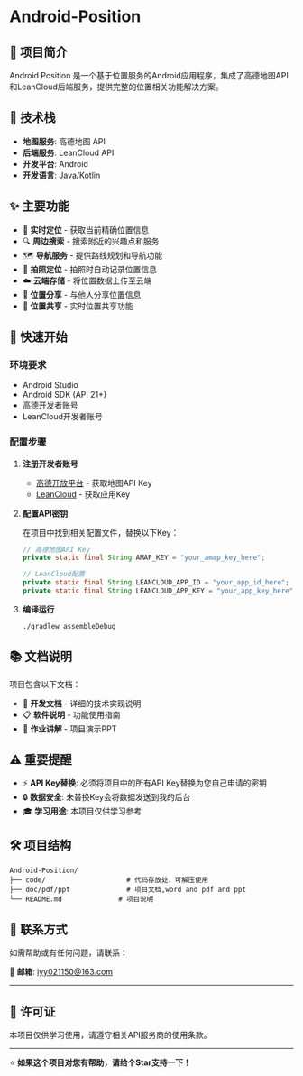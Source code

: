 # Android-Position

## 📱 项目简介

Android Position 是一个基于位置服务的Android应用程序，集成了高德地图API和LeanCloud后端服务，提供完整的位置相关功能解决方案。

## 🔧 技术栈

- **地图服务**: 高德地图 API
- **后端服务**: LeanCloud API
- **开发平台**: Android
- **开发语言**: Java/Kotlin

## ✨ 主要功能

- 🎯 **实时定位** - 获取当前精确位置信息
- 🔍 **周边搜索** - 搜索附近的兴趣点和服务
- 🗺️ **导航服务** - 提供路线规划和导航功能
- 📸 **拍照定位** - 拍照时自动记录位置信息
- ☁️ **云端存储** - 将位置数据上传至云端
- 📍 **位置分享** - 与他人分享位置信息
- 🤝 **位置共享** - 实时位置共享功能

## 🚀 快速开始

### 环境要求

- Android Studio
- Android SDK (API 21+)
- 高德开发者账号
- LeanCloud开发者账号

### 配置步骤

1. **注册开发者账号**
   - [高德开放平台](https://lbs.amap.com/) - 获取地图API Key
   - [LeanCloud](https://www.leancloud.cn/) - 获取应用Key

2. **配置API密钥**
   
   在项目中找到相关配置文件，替换以下Key：
   ```java
   // 高德地图API Key
   private static final String AMAP_KEY = "your_amap_key_here";
   
   // LeanCloud配置
   private static final String LEANCLOUD_APP_ID = "your_app_id_here";
   private static final String LEANCLOUD_APP_KEY = "your_app_key_here";
   ```

4. **编译运行**
   ```bash
   ./gradlew assembleDebug
   ```

## 📚 文档说明

项目包含以下文档：
- 📄 **开发文档** - 详细的技术实现说明
- 📋 **软件说明** - 功能使用指南
- 🎯 **作业讲解** - 项目演示PPT

## ⚠️ 重要提醒

- ⚡ **API Key替换**: 必须将项目中的所有API Key替换为您自己申请的密钥
- 🔒 **数据安全**: 未替换Key会将数据发送到我的后台
- 🎓 **学习用途**: 本项目仅供学习参考


## 🛠️ 项目结构

```
Android-Position/
├── code/                    # 代码存放处，可解压使用
├── doc/pdf/ppt              # 项目文档,word and pdf and ppt
└── README.md              # 项目说明
```


## 📧 联系方式

如需帮助或有任何问题，请联系：

📮 **邮箱**: iyy021150@163.com

---

## 📄 许可证

本项目仅供学习使用，请遵守相关API服务商的使用条款。

---

⭐ **如果这个项目对您有帮助，请给个Star支持一下！**
